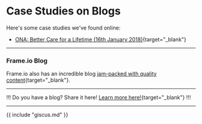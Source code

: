 # Case Studies on Blogs

Here's some case studies we've found online:

- [ONA: Better Care for a Lifetime (16th January 2018)](https://adamschoales.com/blog/2018/1/ona-better-care-for-a-lifetime){target="_blank"}

---

### Frame.io Blog

Frame.io also has an incredible blog [jam-packed with quality content](https://blog.frame.io){target="_blank"}.

---

!!!
Do you have a blog? Share it here! [Learn more here!](https://fcp.cafe/contribute/){target="_blank"}
!!!

---

{{ include "giscus.md" }}